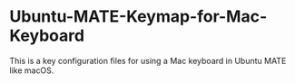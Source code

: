 # Ubuntu-MATE-Keymap-for-Mac-Keyboard
This is a key configuration files for using a Mac keyboard in Ubuntu MATE like macOS.
